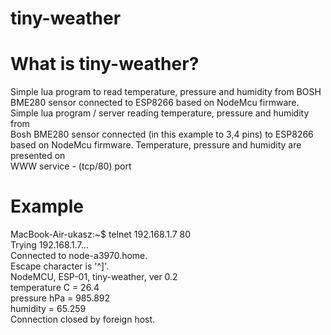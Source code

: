 # tiny-weather

# What is tiny-weather?
Simple lua program to read temperature, pressure and humidity from BOSH  
BME280 sensor connected to ESP8266 based on NodeMcu firmware.  
Simple lua program / server reading  temperature, pressure and humidity from  
Bosh BME280 sensor connected (in this example to 3,4 pins) to ESP8266  
based on NodeMcu firmware. Temperature, pressure and humidity are presented on  
WWW service -  (tcp/80) port  

# Example
MacBook-Air-ukasz:~$ telnet 192.168.1.7 80  
Trying 192.168.1.7...  
Connected to node-a3970.home.  
Escape character is '^]'.  
NodeMCU, ESP-01, tiny-weather, ver 0.2  
temperature C = 26.4  
pressure hPa = 985.892  
humidity = 65.259  
Connection closed by foreign host.  

